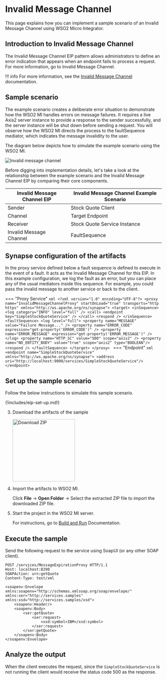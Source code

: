 # Invalid Message Channel

This page explains how you can implement a sample scenario of an Invalid Message Channel using WSO2 Micro Integrator.

## Introduction to Invalid Message Channel

The Invalid Message Channel EIP pattern allows administrators to define an error indication that appears when an endpoint fails to process a request. For more information, go to Invalid Message Channel.

!!! info
    For more information, see the [Invalid Message Channel]({{base_path}}/assets/img/learn/enterprise-integration-patterns/messaging-channels/invalid-message-solution.gif) documentation.

## Sample scenario

The example scenario creates a deliberate error situation to demonstrate how the WSO2 MI handles errors on message failures. It requires a live Axis2 server instance to provide a response to the sender successfully, and the server instance will be shut down before sending a request. You will observe how the WSO2 MI directs the process to the faultSequence mediator, which indicates the message invalidity to the user.

The diagram below depicts how to simulate the example scenario using the WSO2 MI.

![Invalid message channel]({{base_path}}/assets/img/learn/enterprise-integration-patterns/messaging-channels/invalid-message-channel.png)

Before digging into implementation details, let's take a look at the relationship between the example scenario and the Invalid Message Channel EIP by comparing their core components.

| Invalid Message Channel EIP            | Invalid Message Channel Example Scenario            |
|----------------------------------------|-----------------------------------------------------|
| Sender                                 | Stock Quote Client                                  |
| Channel                                | Target Endpoint                                     |
| Receiver                               | Stock Quote Service Instance                        |
| Invalid Message Channel                | FaultSequence                                       |

## Synapse configuration of the artifacts

In the proxy service defined below a fault sequence is defined to execute in the event of a fault. It acts as the Invalid Message Channel for this EIP. In this example configuration, we log the fault as an error, but you can place any of the usual mediators inside this sequence. For example, you could pass the invalid message to another service or back to the client.

=== "Proxy Service"
    ```xml
    <?xml version="1.0" encoding="UTF-8"?>
    <proxy name="InvalidMessageChannelProxy" startOnLoad="true" transports="http https"
        xmlns="http://ws.apache.org/ns/synapse">
        <target>
            <inSequence>
                <log category="INFO" level="full" />
                <call>
                    <endpoint key="SimpleStockQuoteService" />
                </call>
                <respond />
            </inSequence>
            <faultSequence>
                <log level="full">
                    <property name="MESSAGE" value="Failure Message..." />
                    <property name="ERROR_CODE" expression="get-property('ERROR_CODE')" />
                    <property name="ERROR_MESSAGE" expression="get-property('ERROR_MESSAGE')" />
                </log>
                <property name="HTTP_SC" value="500" scope="axis2" />
                <property name="NO_ENTITY_BODY" value="true" scope="axis2" type="BOOLEAN"/>
                <respond />
            </faultSequence>
        </target>
    </proxy>
    ```
=== "Endpoint"
    ```xml
    <endpoint name="SimpleStockQuoteService" xmlns="http://ws.apache.org/ns/synapse">
       <address uri="http://localhost:9000/services/SimpleStockQuoteService"/>
    </endpoint>
    ```

## Set up the sample scenario

Follow the below instructions to simulate this sample scenario.

{!includes/eip-set-up.md!}

3. Download the artifacts of the sample

    <a href="{{base_path}}/assets/attachments/learn/enterprise-integration-patterns/InvalidMessageChannel.zip">
    <img src="{{base_path}}/assets/img/integrate/connectors/download-zip.png" width="200" alt="Download ZIP"></a>

4. Import the artifacts to WSO2 MI.

    Click **File** -> **Open Folder** -> Select the extracted ZIP file to import the downloaded ZIP file.

5. Start the project in the WSO2 MI server.

    For instructions, go to [Build and Run]({{base_path}}/develop/deploy-artifacts/#build-and-run) Documentation.

## Execute the sample

Send the following request to the service using SoapUI (or any other SOAP client).

```
POST /services/MessageExpirationProxy HTTP/1.1
Host: localhost:8290
SOAPAction: urn:getQuote
Content-Type: text/xml

<soapenv:Envelope xmlns:soapenv="http://schemas.xmlsoap.org/soap/envelope/" xmlns:ser="http://services.samples" xmlns:xsd="http://services.samples/xsd">
    <soapenv:Header/>
    <soapenv:Body>
        <ser:getQuote>    
            <ser:request>          
                <xsd:symbol>IBM</xsd:symbol>
            </ser:request>
        </ser:getQuote>
    </soapenv:Body>
</soapenv:Envelope>
```

## Analyze the output

When the client executes the request, since the `SimpleStockQuoteService` is not running the client would receive the status code 500 as the response.

